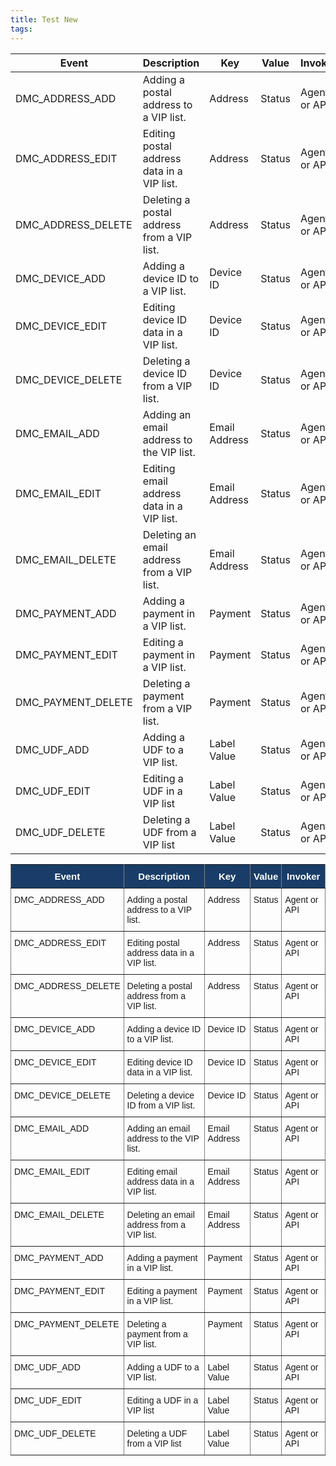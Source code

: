 ```yaml
---
title: Test New
tags:
---
```


| Event              	| Description                                	| Key           	| Value  	| Invoker      	|
|--------------------	|--------------------------------------------	|---------------	|--------	|--------------	|
| DMC_ADDRESS_ADD    	| Adding a postal address to a VIP list.     	| Address       	| Status 	| Agent or API 	|
| DMC_ADDRESS_EDIT   	| Editing postal address data in a VIP list. 	| Address       	| Status 	| Agent or API 	|
| DMC_ADDRESS_DELETE 	| Deleting a postal address from a VIP list. 	| Address       	| Status 	| Agent or API 	|
| DMC_DEVICE_ADD     	| Adding a device ID to a VIP list.          	| Device ID     	| Status 	| Agent or API 	|
| DMC_DEVICE_EDIT    	| Editing device ID data in a VIP list.      	| Device ID     	| Status 	| Agent or API 	|
| DMC_DEVICE_DELETE  	| Deleting a device ID from a VIP list.      	| Device ID     	| Status 	| Agent or API 	|
| DMC_EMAIL_ADD      	| Adding an email address to the VIP list.   	| Email Address 	| Status 	| Agent or API 	|
| DMC_EMAIL_EDIT     	| Editing email address data in a VIP list.  	| Email Address 	| Status 	| Agent or API 	|
| DMC_EMAIL_DELETE   	| Deleting an email address from a VIP list. 	| Email Address 	| Status 	| Agent or API 	|
| DMC_PAYMENT_ADD    	| Adding a payment in a VIP list.            	| Payment       	| Status 	| Agent or API 	|
| DMC_PAYMENT_EDIT   	| Editing a payment in a VIP list.           	| Payment       	| Status 	| Agent or API 	|
| DMC_PAYMENT_DELETE 	| Deleting a payment from a VIP list.        	| Payment       	| Status 	| Agent or API 	|
| DMC_UDF_ADD        	| Adding a UDF to a VIP list.                	| Label Value   	| Status 	| Agent or API 	|
| DMC_UDF_EDIT       	| Editing a UDF in a VIP list                	| Label Value   	| Status 	| Agent or API 	|
| DMC_UDF_DELETE     	| Deleting a UDF from a VIP list             	| Label Value   	| Status 	| Agent or API 	|

<style type="text/css">
.tg  {border-collapse:collapse;border-spacing:0;}
.tg td{font-family:Arial, sans-serif;font-size:14px;padding:10px 5px;border-style:solid;border-width:1px;overflow:hidden;word-break:normal;border-color:black;}
.tg th{font-family:Arial, sans-serif;font-size:14px;font-weight:normal;padding:10px 5px;border-style:solid;border-width:1px;overflow:hidden;word-break:normal;border-color:black;}
.tg .tg-3e2f{font-weight:bold;font-size:15px;font-family:Arial, Helvetica, sans-serif !important;;background-color:#193d68;color:#ffffff;border-color:inherit;text-align:center;vertical-align:top}
.tg .tg-0pky{border-color:inherit;text-align:left;vertical-align:top}
</style>
<table class="tg">
  <tr>
    <th class="tg-3e2f">﻿Event</th>
    <th class="tg-3e2f">Description</th>
    <th class="tg-3e2f">Key</th>
    <th class="tg-3e2f">Value</th>
    <th class="tg-3e2f">Invoker</th>
  </tr>
  <tr>
    <td class="tg-0pky">DMC_ADDRESS_ADD</td>
    <td class="tg-0pky">Adding a postal address to a VIP list.</td>
    <td class="tg-0pky">Address</td>
    <td class="tg-0pky">Status</td>
    <td class="tg-0pky">Agent or API</td>
  </tr>
  <tr>
    <td class="tg-0pky">DMC_ADDRESS_EDIT</td>
    <td class="tg-0pky">Editing postal address data in a VIP list.</td>
    <td class="tg-0pky">Address</td>
    <td class="tg-0pky">Status</td>
    <td class="tg-0pky">Agent or API</td>
  </tr>
  <tr>
    <td class="tg-0pky">DMC_ADDRESS_DELETE</td>
    <td class="tg-0pky">Deleting a postal address from a VIP list.</td>
    <td class="tg-0pky">Address</td>
    <td class="tg-0pky">Status</td>
    <td class="tg-0pky">Agent or API</td>
  </tr>
  <tr>
    <td class="tg-0pky">DMC_DEVICE_ADD</td>
    <td class="tg-0pky">Adding a device ID to a VIP list.</td>
    <td class="tg-0pky">Device ID</td>
    <td class="tg-0pky">Status</td>
    <td class="tg-0pky">Agent or API</td>
  </tr>
  <tr>
    <td class="tg-0pky">DMC_DEVICE_EDIT</td>
    <td class="tg-0pky">Editing device ID data in a VIP list.</td>
    <td class="tg-0pky">Device ID</td>
    <td class="tg-0pky">Status</td>
    <td class="tg-0pky">Agent or API</td>
  </tr>
  <tr>
    <td class="tg-0pky">DMC_DEVICE_DELETE</td>
    <td class="tg-0pky">Deleting a device ID from a VIP list.</td>
    <td class="tg-0pky">Device ID</td>
    <td class="tg-0pky">Status</td>
    <td class="tg-0pky">Agent or API</td>
  </tr>
  <tr>
    <td class="tg-0pky">DMC_EMAIL_ADD</td>
    <td class="tg-0pky">Adding an email address to the VIP list.</td>
    <td class="tg-0pky">Email Address</td>
    <td class="tg-0pky">Status</td>
    <td class="tg-0pky">Agent or API</td>
  </tr>
  <tr>
    <td class="tg-0pky">DMC_EMAIL_EDIT</td>
    <td class="tg-0pky">Editing email address data in a VIP list.</td>
    <td class="tg-0pky">Email Address</td>
    <td class="tg-0pky">Status</td>
    <td class="tg-0pky">Agent or API</td>
  </tr>
  <tr>
    <td class="tg-0pky">DMC_EMAIL_DELETE</td>
    <td class="tg-0pky">Deleting an email address from a VIP list.</td>
    <td class="tg-0pky">Email Address</td>
    <td class="tg-0pky">Status</td>
    <td class="tg-0pky">Agent or API</td>
  </tr>
  <tr>
    <td class="tg-0pky">DMC_PAYMENT_ADD</td>
    <td class="tg-0pky">Adding a payment in a VIP list.</td>
    <td class="tg-0pky">Payment</td>
    <td class="tg-0pky">Status</td>
    <td class="tg-0pky">Agent or API</td>
  </tr>
  <tr>
    <td class="tg-0pky">DMC_PAYMENT_EDIT</td>
    <td class="tg-0pky">Editing a payment in a VIP list.</td>
    <td class="tg-0pky">Payment</td>
    <td class="tg-0pky">Status</td>
    <td class="tg-0pky">Agent or API</td>
  </tr>
  <tr>
    <td class="tg-0pky">DMC_PAYMENT_DELETE</td>
    <td class="tg-0pky">Deleting a payment from a VIP list.</td>
    <td class="tg-0pky">Payment</td>
    <td class="tg-0pky">Status</td>
    <td class="tg-0pky">Agent or API</td>
  </tr>
  <tr>
    <td class="tg-0pky">DMC_UDF_ADD</td>
    <td class="tg-0pky">Adding a UDF to a VIP list.</td>
    <td class="tg-0pky">Label Value</td>
    <td class="tg-0pky">Status</td>
    <td class="tg-0pky">Agent or API</td>
  </tr>
  <tr>
    <td class="tg-0pky">DMC_UDF_EDIT</td>
    <td class="tg-0pky">Editing a UDF in a VIP list</td>
    <td class="tg-0pky">Label Value</td>
    <td class="tg-0pky">Status</td>
    <td class="tg-0pky">Agent or API</td>
  </tr>
  <tr>
    <td class="tg-0pky">DMC_UDF_DELETE</td>
    <td class="tg-0pky">Deleting a UDF from a VIP list</td>
    <td class="tg-0pky">Label Value</td>
    <td class="tg-0pky">Status</td>
    <td class="tg-0pky">Agent or API</td>
  </tr>
</table>
